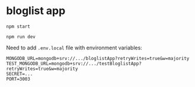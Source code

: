 # bloglist app

`npm start`

`npm run dev`

Need to add `.env.local` file with environment variables:
```
MONGODB_URL=mongodb+srv://.../bloglistApp?retryWrites=true&w=majority
TEST_MONGODB_URL=mongodb+srv://.../testBloglistApp?retryWrites=true&w=majority
SECRET=...
PORT=3003
```